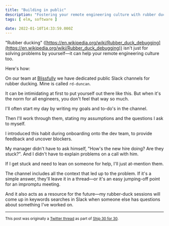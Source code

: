 ```yaml
---
title: "Building in public"
description: "Fostering your remote engineering culture with rubber ducking"
tags: [ elm, software ]

date: 2022-01-10T14:33:59.000Z
---
```


"Rubber ducking" ([https://en.wikipedia.org/wiki/Rubber_duck_debugging](https://en.wikipedia.org/wiki/Rubber_duck_debugging)) isn't just for solving problems by yourself—it can help your remote engineering culture too. 

Here's how:

On our team at [Blissfully](https://twitter.com/BlissfullySaaS) we have dedicated public Slack channels for rubber ducking. Mine is called `rd-duncan`.

It can be intimidating at first to put yourself out there like this. But when it's the norm for all engineers, you don't feel that way so much.

I'll often start my day by writing my goals and to-do's in the channel. 

Then I'll work through them, stating my assumptions and the questions I ask to myself.

I introduced this habit during onboarding onto the dev team, to provide feedback and uncover blockers.

My manager didn't have to ask himself, "How's the new hire doing? Are they stuck?". And I didn't have to explain problems on a call with him.

If I get stuck and need to lean on someone for help, I'll just at-mention them.

The channel includes all the context that led up to the problem. If it's a simple answer, they'll leave it in a thread—or it's an easy jumping-off point for an impromptu meeting.

And it also acts as a resource for the future—my rubber-duck sessions will come up in keywords searches in Slack when someone else has questions about something I've worked on.

---

<small>This post was originally a [Twitter thread](https://twitter.com/DuncanMalashock/status/1480548481261613062) as part of [Ship 30 for 30](https://www.ship30for30.com/).</small>